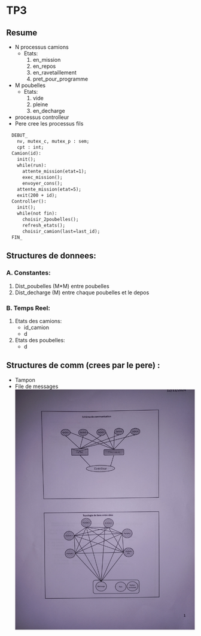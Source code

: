 # TP3
## Resume
 * N processus camions
    * Etats: 
      1. en_mission
      2. en_repos
      3. en_ravetaillement
      4. pret_pour_programme
 * M poubelles
   * Etats:
     1. vide
     2. pleine
     3. en_decharge
 * processus controlleur
 * Pere cree les processus fils
```
  DEBUT_
    nv, mutex_c, mutex_p : sem;
    cpt : int;
  Camion(id):
    init();
    while(run):
      attente_mission(etat=1);
      exec_mission();
      envoyer_cons();
    attente_mission(etat=5);
    exit(200 + id);
  Controller():
    init();
    while(not fin):
      choisir_2poubelles();
      refresh_etats();
      choisir_camion(last=last_id);
  FIN_
```
## Structures de donnees:
### A. Constantes:
  1. Dist_poubelles (M*M) entre poubelles
  2. Dist_decharge (M) entre chaque poubelles et le depos
### B. Temps Reel:   
  1. Etats des camions:
     * id_camion
     * d
  2. Etats des poubelles:
     * d
## Structures de comm (crees par le pere) :
 * Tampon 
 * File de messages
![schema](schema.jpg)